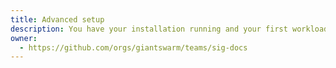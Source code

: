 ```yaml
---
title: Advanced setup
description: You have your installation running and your first workload clusters are up and running? Then you can find more advanced guides for optimization and specific solutions in this section.
owner:
  - https://github.com/orgs/giantswarm/teams/sig-docs
---
```


